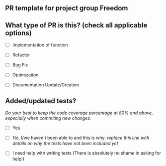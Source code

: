 <!--
     Before submitting a Pull Request for the project, check to ensure you've done the following:
     - Create small PRs. In most cases this will be possible.
     - Create or update tests for your changes (if possible).
     - Create or update documentation for your changes (if possible).
     - Use descriptive commit messages for the changes.
     - Use comments for code that is particualrly hard to figure out

     NOTE: Pull Requests from will also need to be reviewed by minimum two members from the project
-->


## PR template for project group Freedom

## What type of PR is this? (check all applicable options)

- [ ] Implementation of function
- [ ] Refactor
- [ ] Bug Fix
- [ ] Optimization
- [ ] Documentation Update/Creation



## Added/updated tests?
_Do your best to keep the code coverage percentage at 80% and above, especially when commiting new changes._

- [ ] Yes
- [ ] No, I/we haven't been able to and this is why: _replace this line with details on why the tests
      have not been included yet_
- [ ] I need help with writing tests (There is absolutely no shame in asking for help!)


<!--
    This template created for this specific project Freeeedom and was based these two templates: https://github.com/forem/forem/blob/main/.github/PULL_REQUEST_TEMPLATE.md and https://dev.to/opensauced/how-to-create-a-good-pull-request-template-and-why-you-should-add-gifs-4i0l 